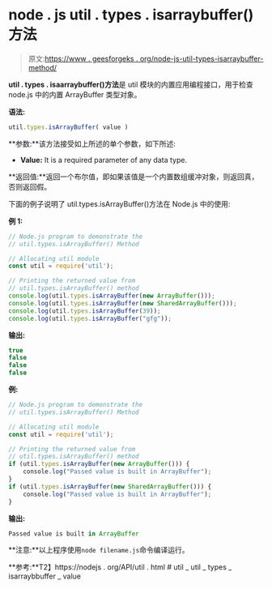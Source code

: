 # node . js util . types . isarraybuffer()方法

> 原文:[https://www . geesforgeks . org/node-js-util-types-isarraybuffer-method/](https://www.geeksforgeeks.org/node-js-util-types-isarraybuffer-method/)

**util . types . isaarraybuffer()方法**是 util 模块的内置应用编程接口，用于检查 node.js 中的内置 ArrayBuffer 类型对象。

**语法:**

```js
util.types.isArrayBuffer( value )
```

**参数:**该方法接受如上所述的单个参数，如下所述:

*   **Value:** It is a required parameter of any data type.

**返回值:**返回一个布尔值，即如果该值是一个内置数组缓冲对象，则返回真，否则返回假。

下面的例子说明了 util.types.isArrayBuffer()方法在 Node.js 中的使用:

**例 1:**

```js
// Node.js program to demonstrate the   
// util.types.isArrayBuffer() Method 

// Allocating util module
const util = require('util');

// Printing the returned value from
// util.types.isArrayBuffer() method
console.log(util.types.isArrayBuffer(new ArrayBuffer()));
console.log(util.types.isArrayBuffer(new SharedArrayBuffer()));
console.log(util.types.isArrayBuffer(39));
console.log(util.types.isArrayBuffer("gfg"));
```

**输出:**

```js
true
false
false
false

```

**例:**

```js
// Node.js program to demonstrate the   
// util.types.isArrayBuffer() Method 

// Allocating util module
const util = require('util');

// Printing the returned value from 
// util.types.isArrayBuffer() method
if (util.types.isArrayBuffer(new ArrayBuffer())) {
    console.log("Passed value is built in ArrayBuffer");
}
if (util.types.isArrayBuffer(new SharedArrayBuffer())) {
    console.log("Passed value is built in ArrayBuffer");
}
```

**输出:**

```js
Passed value is built in ArrayBuffer

```

**注意:**以上程序使用`node filename.js`命令编译运行。

**参考:**T2】https://nodejs . org/API/util . html # util _ util _ types _ isarraybbuffer _ value